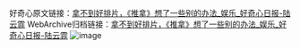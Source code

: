好奇心原文链接：[拿不到好排片，《推拿》想了一些别的办法_娱乐_好奇心日报-陆云霏](https://www.qdaily.com/articles/4119.html)
WebArchive归档链接：[拿不到好排片，《推拿》想了一些别的办法_娱乐_好奇心日报-陆云霏](http://web.archive.org/web/20190623153523/https://www.qdaily.com/articles/4119.html)
![image](http://ww3.sinaimg.cn/large/007d5XDply1g3vdy5m36nj30u033fhdt)